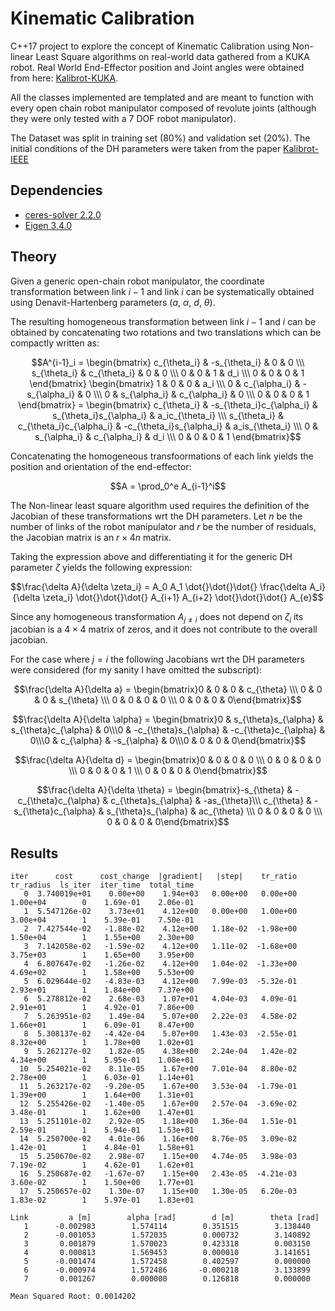 # Kinematic Calibration

C++17 project to explore the concept of Kinematic Calibration using Non-linear Least Square algorithms on real-world data gathered from a KUKA robot.
Real World End-Effector position and Joint angles were obtained from here: [Kalibrot-KUKA](https://github.com/cursi36/Kalibrot/tree/master/RealRobotsData/KUKA_IIWA_LBR14).

All the classes implemented are templated and are meant to function with every open chain robot manipulator composed of revolute joints (although they were only tested with a 7 DOF robot manipulator).

The Dataset was split in training set (80%) and validation set (20%). The initial conditions of the DH parameters were taken from the paper [Kalibrot-IEEE](https://ieeexplore.ieee.org/abstract/document/9635859)

## Dependencies
- [ceres-solver 2.2.0](https://github.com/ceres-solver/ceres-solver)
- [Eigen 3.4.0](https://gitlab.com/libeigen/eigen)

## Theory
Given a generic open-chain robot manipulator, the coordinate transformation between link $i-1$ and link $i$ can be systematically obtained using Denavit-Hartenberg parameters ($a$, $\alpha$, $d$, $\theta$).

The resulting homogeneous transformation between link $i-1$ and $i$ can be obtained by concatenating two rotations and two translations which can be compactly written as:

$$A^{i-1}_i = 
\begin{bmatrix} c_{\theta_i} & -s_{\theta_i} & 0 & 0 \\\ s_{\theta_i} & c_{\theta_i} & 0 & 0 \\\ 0 & 0 & 1 & d_i \\\ 0 & 0 & 0 & 1 \end{bmatrix} 
\begin{bmatrix} 1 & 0 & 0 & a_i \\\ 0 & c_{\alpha_i} & -s_{\alpha_i} & 0 \\\ 0 & s_{\alpha_i} & c_{\alpha_i} & 0 \\\ 0 & 0 & 0 & 1 \end{bmatrix} = 
\begin{bmatrix} c_{\theta_i} & -s_{\theta_i}c_{\alpha_i} & s_{\theta_i}s_{\alpha_i} & a_ic_{\theta_i} \\\ s_{\theta_i} & c_{\theta_i}c_{\alpha_i} & -c_{\theta_i}s_{\alpha_i} & a_is_{\theta_i} \\\ 0 & s_{\alpha_i} & c_{\alpha_i} & d_i \\\ 0 & 0 & 0 & 1 \end{bmatrix}$$

Concatenating the homogeneous transfoormations of each link yields the position and orientation of the end-effector:

$$A = \prod_0^e A_{i-1}^i$$

The Non-linear least square algorithm used requires the definition of the Jacobian of these transformations wrt the DH parameters. Let $n$ be the number of links of the robot manipulator and $r$ be the number of residuals, the Jacobian matrix is an $r \times 4n$ matrix.

Taking the expression above and differentiating it for the generic DH parameter $\zeta$ yields the following expression:

$$\frac{\delta A}{\delta \zeta_i} = A_0 A_1 \dot{}\dot{}\dot{} \frac{\delta A_i}{\delta \zeta_i} \dot{}\dot{}\dot{} A_{i+1} A_{i+2} \dot{}\dot{}\dot{} A_{e}$$

Since any homogeneous transformation $A_{j \ne i}$ does not depend on $\zeta_i$ its jacobian is a $4\times 4$ matrix of zeros, and it does not contribute to the overall jacobian.

For the case where $j = i$ the following Jacobians wrt the DH parameters were considered (for my sanity I have omitted the subscript):

$$\frac{\delta A}{\delta a} = \begin{bmatrix}0 & 0 & 0 & c_{\theta} \\\ 0 & 0 & 0 & s_{\theta} \\\ 0 & 0 & 0 & 0 \\\ 0 & 0 & 0 & 0\end{bmatrix}$$

$$\frac{\delta A}{\delta \alpha} = \begin{bmatrix}0 & s_{\theta}s_{\alpha} & s_{\theta}c_{\alpha} & 0\\\0 & -c_{\theta}s_{\alpha} & -c_{\theta}c_{\alpha} & 0\\\0 & c_{\alpha} & -s_{\alpha} & 0\\\0 & 0 & 0 & 0\end{bmatrix}$$

$$\frac{\delta A}{\delta d} = \begin{bmatrix}0 & 0 & 0 & 0 \\\ 0 & 0 & 0 & 0 \\\ 0 & 0 & 0 & 1 \\\ 0 & 0 & 0 & 0\end{bmatrix}$$

$$\frac{\delta A}{\delta \theta} = \begin{bmatrix}-s_{\theta} & -c_{\theta}c_{\alpha} & c_{\theta}s_{\alpha} & -as_{\theta}\\\ c_{\theta} & -s_{\theta}c_{\alpha} & s_{\theta}s_{\alpha} & ac_{\theta} \\\ 0 & 0 & 0 & 0 \\\ 0 & 0 & 0 & 0\end{bmatrix}$$

## Results

```console
iter      cost      cost_change  |gradient|   |step|    tr_ratio  tr_radius  ls_iter  iter_time  total_time
   0  3.740019e+01    0.00e+00    1.94e+03   0.00e+00   0.00e+00  1.00e+04        0    1.69e-01    2.06e-01
   1  5.547126e-02    3.73e+01    4.12e+00   0.00e+00   1.00e+00  3.00e+04        1    5.39e-01    7.50e-01
   2  7.427544e-02   -1.88e-02    4.12e+00   1.18e-02  -1.98e+00  1.50e+04        1    1.55e+00    2.30e+00
   3  7.142058e-02   -1.59e-02    4.12e+00   1.11e-02  -1.68e+00  3.75e+03        1    1.65e+00    3.95e+00
   4  6.807647e-02   -1.26e-02    4.12e+00   1.04e-02  -1.33e+00  4.69e+02        1    1.58e+00    5.53e+00
   5  6.029644e-02   -4.83e-03    4.12e+00   7.99e-03  -5.32e-01  2.93e+01        1    1.84e+00    7.37e+00
   6  5.278812e-02    2.68e-03    1.07e+01   4.04e-03   4.09e-01  2.91e+01        1    4.92e-01    7.86e+00
   7  5.263951e-02    1.49e-04    5.07e+00   2.22e-03   4.58e-02  1.66e+01        1    6.09e-01    8.47e+00
   8  5.308137e-02   -4.42e-04    5.07e+00   1.43e-03  -2.55e-01  8.32e+00        1    1.78e+00    1.02e+01
   9  5.262127e-02    1.82e-05    4.38e+00   2.24e-04   1.42e-02  4.34e+00        1    5.95e-01    1.08e+01
  10  5.254021e-02    8.11e-05    1.67e+00   7.01e-04   8.80e-02  2.78e+00        1    6.03e-01    1.14e+01
  11  5.263217e-02   -9.20e-05    1.67e+00   3.53e-04  -1.79e-01  1.39e+00        1    1.64e+00    1.31e+01
  12  5.255426e-02   -1.40e-05    1.67e+00   2.57e-04  -3.69e-02  3.48e-01        1    1.62e+00    1.47e+01
  13  5.251101e-02    2.92e-05    1.18e+00   1.36e-04   1.51e-01  2.59e-01        1    5.94e-01    1.53e+01
  14  5.250700e-02    4.01e-06    1.16e+00   8.76e-05   3.09e-02  1.42e-01        1    4.84e-01    1.58e+01
  15  5.250670e-02    2.98e-07    1.15e+00   4.74e-05   3.98e-03  7.19e-02        1    4.62e-01    1.62e+01
  16  5.250687e-02   -1.67e-07    1.15e+00   2.43e-05  -4.21e-03  3.60e-02        1    1.50e+00    1.77e+01
  17  5.250657e-02    1.30e-07    1.15e+00   1.30e-05   6.20e-03  1.83e-02        1    5.97e-01    1.83e+01

Link         a [m]        alpha [rad]        d [m]        theta [rad]
   1      -0.002983        1.574114        0.351515        3.138440
   2      -0.001053        1.572035        0.000732        3.140892
   3       0.001879        1.570023        0.423318        0.003150
   4       0.000813        1.569453        0.000010        3.141651
   5      -0.001474        1.572458        0.402597        0.000000
   6      -0.000974        1.572486       -0.000218        3.133899
   7       0.001267        0.000000        0.126818        0.000000

Mean Squared Root: 0.0014202
```

